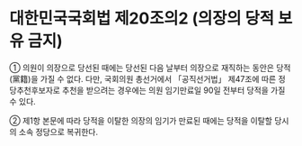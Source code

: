 # 대한민국국회법 제20조의2 (의장의 당적 보유 금지)

① 의원이 의장으로 당선된 때에는 당선된 다음 날부터 의장으로 재직하는 동안은 당적(黨籍)을 가질 수 없다. 다만, 국회의원 총선거에서 「공직선거법」 제47조에 따른 정당추천후보자로 추천을 받으려는 경우에는 의원 임기만료일 90일 전부터 당적을 가질 수 있다.

② 제1항 본문에 따라 당적을 이탈한 의장의 임기가 만료된 때에는 당적을 이탈할 당시의 소속 정당으로 복귀한다.
